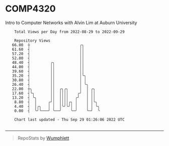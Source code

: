 # COMP4320
Intro to Computer Networks with Alvin Lim at Auburn University

```
    Total Views per Day from 2022-08-29 to 2022-09-29

    Repository Views
   66.00  ┼                      ╭╮
   61.60  ┤                      ││
   57.20  ┤                      ││
   52.80  ┤                      ││
   48.40  ┤         ╭╮           ││
   44.00  ┤         ││           ││
   39.60  ┤         ││           ││
   35.20  ┤         ││           │╰╮
   30.80  ┤         ││           │ │
   26.40  ┤         ││           │ ╰╮
   22.00  ┼╮        ││  ╭╮╭╮     │  │ ╭╮
   17.60  ┤╰╮       ││  ││││    ╭╯  │ ││
   13.20  ┤ ╰╮      ││  ││││   ╭╯   │ ││
    8.80  ┤  │     ╭╯│  ││││╭╮ │    │ │╰╮
    4.40  ┤  │╭╮   │ │  │╰╯╰╯│ │    │ │ ╰╮
    0.00  ┤  ╰╯╰───╯ ╰──╯    ╰─╯    ╰─╯  ╰

    Chart last updated - Thu Sep 29 01:26:06 2022 UTC
    
```

---

> RepoStats by [Wumphlett](https://github.com/Wumphlett)
